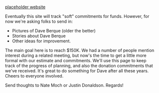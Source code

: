 [placeholder website](https://jdonaldson.github.io/berquefund/)

Eventually this site will track "soft" commitments for funds.  However, for now we're asking folks to send in:

* Pictures of Dave Berque (older the better)
* Stories about Dave Berque
* Other ideas for improvement.


The main goal here is to reach $150K.  We had a number of people mention
interest during a related meeting, but now's the time to get a little more
formal with our estimate and commitments.  We'll use this page to keep track of
the progress of planning, and also the donation commitments that we've
received.  It's great to do something for Dave after all these years.  Cheers to
everyone involved.

Send thoughts to Nate Moch or Justin Donaldson.  Regards!

